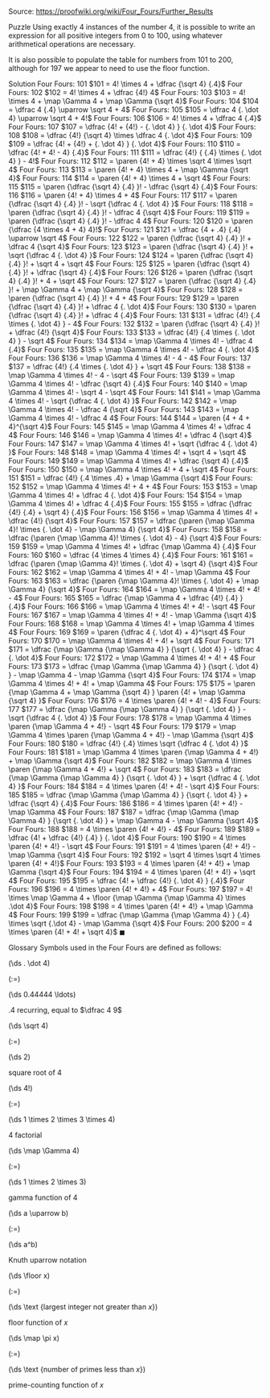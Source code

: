 # 

Source: https://proofwiki.org/wiki/Four_Fours/Further_Results



Puzzle
Using exactly $4$ instances of the number $4$, it is possible to write an expression for all positive integers from $0$ to $100$, using whatever arithmetical operations are necessary.

It is also possible to populate the table for numbers from $101$ to $200$, although for $197$ we appear to need to use the floor function.


Solution
Four Fours: $101$
$101 = 4! \times 4 + \dfrac {\sqrt 4} {.4}$
Four Fours: $102$
$102 = 4! \times 4 + \dfrac {4!} 4$
Four Fours: $103$
$103 = 4! \times 4 + \map \Gamma 4 + \map \Gamma {\sqrt 4}$
Four Fours: $104$
$104 = \dfrac 4 {.4} \uparrow \sqrt 4 + 4$
Four Fours: $105$
$105 = \dfrac 4 {. \dot 4} \uparrow \sqrt 4 + 4!$
Four Fours: $106$
$106 = 4! \times 4 + \dfrac 4 {.4}$
Four Fours: $107$
$107 = \dfrac {4! + {4!} - {. \dot 4} } {. \dot 4}$
Four Fours: $108$
$108 = \dfrac {4!} {\sqrt 4} \times \dfrac 4 {. \dot 4}$
Four Fours: $109$
$109 = \dfrac {4! + {4!} + {. \dot 4} } {. \dot 4}$
Four Fours: $110$
$110 = \dfrac {4! + 4! - 4} {.4}$
Four Fours: $111$
$111 = \dfrac {4!} { {.4} \times {. \dot 4} } - 4!$
Four Fours: $112$
$112 = \paren {4! + 4} \times \sqrt 4 \times \sqrt 4$
Four Fours: $113$
$113 = \paren {4! + 4} \times 4 + \map \Gamma {\sqrt 4}$
Four Fours: $114$
$114 = \paren {4! + 4} \times 4 + \sqrt 4$
Four Fours: $115$
$115 = \paren {\dfrac {\sqrt 4} {.4} }! - \dfrac {\sqrt 4} {.4}$
Four Fours: $116$
$116 = \paren {4! + 4} \times 4 + 4$
Four Fours: $117$
$117 = \paren {\dfrac {\sqrt 4} {.4} }! - \sqrt {\dfrac 4 {. \dot 4} }$
Four Fours: $118$
$118 = \paren {\dfrac {\sqrt 4} {.4} }! - \dfrac 4 {\sqrt 4}$
Four Fours: $119$
$119 = \paren {\dfrac {\sqrt 4} {.4} }! - \dfrac 4 4$
Four Fours: $120$
$120 = \paren {\dfrac {4 \times 4 + 4} 4}!$
Four Fours: $121$
$121 = \dfrac {4 + .4} {.4} \uparrow \sqrt 4$
Four Fours: $122$
$122 = \paren {\dfrac {\sqrt 4} {.4} }! + \dfrac 4 {\sqrt 4}$
Four Fours: $123$
$123 = \paren {\dfrac {\sqrt 4} {.4} }! + \sqrt {\dfrac 4 {. \dot 4} }$
Four Fours: $124$
$124 = \paren {\dfrac {\sqrt 4} {.4} }! + \sqrt 4 + \sqrt 4$
Four Fours: $125$
$125 = \paren {\dfrac {\sqrt 4} {.4} }! + \dfrac {\sqrt 4} {.4}$
Four Fours: $126$
$126 = \paren {\dfrac {\sqrt 4} {.4} }! + 4 + \sqrt 4$
Four Fours: $127$
$127 = \paren {\dfrac {\sqrt 4} {.4} }! + \map \Gamma 4 + \map \Gamma {\sqrt 4}$
Four Fours: $128$
$128 = \paren {\dfrac {\sqrt 4} {.4} }! + 4 + 4$
Four Fours: $129$
$129 = \paren {\dfrac {\sqrt 4} {.4} }! + \dfrac 4 {. \dot 4}$
Four Fours: $130$
$130 = \paren {\dfrac {\sqrt 4} {.4} }! + \dfrac 4 {.4}$
Four Fours: $131$
$131 = \dfrac {4!} {.4 \times {. \dot 4} } - 4$
Four Fours: $132$
$132 = \paren {\dfrac {\sqrt 4} {.4} }! + \dfrac {4!} {\sqrt 4}$
Four Fours: $133$
$133 = \dfrac {4!} {.4 \times {. \dot 4} } - \sqrt 4$
Four Fours: $134$
$134 = \map \Gamma 4 \times 4! - \dfrac 4 {.4}$
Four Fours: $135$
$135 = \map \Gamma 4 \times 4! - \dfrac 4 {. \dot 4}$
Four Fours: $136$
$136 = \map \Gamma 4 \times 4! - 4 - 4$
Four Fours: $137$
$137 = \dfrac {4!} {.4 \times {. \dot 4} } + \sqrt 4$
Four Fours: $138$
$138 = \map \Gamma 4 \times 4! - 4 - \sqrt 4$
Four Fours: $139$
$139 = \map \Gamma 4 \times 4! - \dfrac {\sqrt 4} {.4}$
Four Fours: $140$
$140 = \map \Gamma 4 \times 4! - \sqrt 4 - \sqrt 4$
Four Fours: $141$
$141 = \map \Gamma 4 \times 4! - \sqrt {\dfrac 4 {. \dot 4} }$
Four Fours: $142$
$142 = \map \Gamma 4 \times 4! - \dfrac 4 {\sqrt 4}$
Four Fours: $143$
$143 = \map \Gamma 4 \times 4! - \dfrac 4 4$
Four Fours: $144$
$144 = \paren {4 + 4 + 4}^{\sqrt 4}$
Four Fours: $145$
$145 = \map \Gamma 4 \times 4! + \dfrac 4 4$
Four Fours: $146$
$146 = \map \Gamma 4 \times 4! + \dfrac 4 {\sqrt 4}$
Four Fours: $147$
$147 = \map \Gamma 4 \times 4! + \sqrt {\dfrac 4 {. \dot 4} }$
Four Fours: $148$
$148 = \map \Gamma 4 \times 4! + \sqrt 4 + \sqrt 4$
Four Fours: $149$
$149 = \map \Gamma 4 \times 4! + \dfrac {\sqrt 4} {.4}$
Four Fours: $150$
$150 = \map \Gamma 4 \times 4! + 4 + \sqrt 4$
Four Fours: $151$
$151 = \dfrac {4!} {.4 \times .4} + \map \Gamma {\sqrt 4}$
Four Fours: $152$
$152 = \map \Gamma 4 \times 4! + 4 + 4$
Four Fours: $153$
$153 = \map \Gamma 4 \times 4! + \dfrac 4 {. \dot 4}$
Four Fours: $154$
$154 = \map \Gamma 4 \times 4! + \dfrac 4 {.4}$
Four Fours: $155$
$155 = \dfrac {\dfrac {4!} {.4} + \sqrt 4} {.4}$
Four Fours: $156$
$156 = \map \Gamma 4 \times 4! + \dfrac {4!} {\sqrt 4}$
Four Fours: $157$
$157 = \dfrac {\paren {\map \Gamma 4}! \times {. \dot 4} - \map \Gamma 4} {\sqrt 4}$
Four Fours: $158$
$158 = \dfrac {\paren {\map \Gamma 4}! \times {. \dot 4} - 4} {\sqrt 4}$
Four Fours: $159$
$159 = \map \Gamma 4 \times 4! + \dfrac {\map \Gamma 4} {.4}$
Four Fours: $160$
$160 = \dfrac {4 \times 4 \times 4} {.4}$
Four Fours: $161$
$161 = \dfrac {\paren {\map \Gamma 4}! \times {. \dot 4} + \sqrt 4} {\sqrt 4}$
Four Fours: $162$
$162 = \map \Gamma 4 \times 4! + 4! - \map \Gamma 4$
Four Fours: $163$
$163 = \dfrac {\paren {\map \Gamma 4}! \times {. \dot 4} + \map \Gamma 4} {\sqrt 4}$
Four Fours: $164$
$164 = \map \Gamma 4 \times 4! + 4! - 4$
Four Fours: $165$
$165 = \dfrac {\map \Gamma 4 + \dfrac {4!} {.4} } {.4}$
Four Fours: $166$
$166 = \map \Gamma 4 \times 4! + 4! - \sqrt 4$
Four Fours: $167$
$167 = \map \Gamma 4 \times 4! + 4! - \map \Gamma {\sqrt 4}$
Four Fours: $168$
$168 = \map \Gamma 4 \times 4! + \map \Gamma 4 \times 4$
Four Fours: $169$
$169 = \paren {\dfrac 4 {. \dot 4} + 4}^\sqrt 4$
Four Fours: $170$
$170 = \map \Gamma 4 \times 4! + 4! + \sqrt 4$
Four Fours: $171$
$171 = \dfrac {\map \Gamma {\map \Gamma 4} } {\sqrt {. \dot 4} } - \dfrac 4 {. \dot 4}$
Four Fours: $172$
$172 = \map \Gamma 4 \times 4! + 4! + 4$
Four Fours: $173$
$173 = \dfrac {\map \Gamma {\map \Gamma 4} } {\sqrt {. \dot 4} } - \map \Gamma 4 - \map \Gamma {\sqrt 4}$
Four Fours: $174$
$174 = \map \Gamma 4 \times 4! + 4! + \map \Gamma 4$
Four Fours: $175$
$175 = \paren {\map \Gamma 4 + \map \Gamma {\sqrt 4} } \paren {4! + \map \Gamma {\sqrt 4} }$
Four Fours: $176$
$176 = 4 \times \paren {4! + 4! - 4}$
Four Fours: $177$
$177 = \dfrac {\map \Gamma {\map \Gamma 4} } {\sqrt {. \dot 4} } - \sqrt {\dfrac 4 {. \dot 4} }$
Four Fours: $178$
$178 = \map \Gamma 4 \times \paren {\map \Gamma 4 + 4!} - \sqrt 4$
Four Fours: $179$
$179 = \map \Gamma 4 \times \paren {\map \Gamma 4 + 4!} - \map \Gamma {\sqrt 4}$
Four Fours: $180$
$180 = \dfrac {4!} {.4} \times \sqrt {\dfrac 4 {. \dot 4} }$
Four Fours: $181$
$181 = \map \Gamma 4 \times \paren {\map \Gamma 4 + 4!} + \map \Gamma {\sqrt 4}$
Four Fours: $182$
$182 = \map \Gamma 4 \times \paren {\map \Gamma 4 + 4!} + \sqrt 4$
Four Fours: $183$
$183 = \dfrac {\map \Gamma {\map \Gamma 4} } {\sqrt {. \dot 4} } + \sqrt {\dfrac 4 {. \dot 4} }$
Four Fours: $184$
$184 = 4 \times \paren {4! + 4! - \sqrt 4}$
Four Fours: $185$
$185 = \dfrac {\map \Gamma {\map \Gamma 4} } {\sqrt {. \dot 4} } + \dfrac {\sqrt 4} {.4}$
Four Fours: $186$
$186 = 4 \times \paren {4! + 4!} - \map \Gamma 4$
Four Fours: $187$
$187 = \dfrac {\map \Gamma {\map \Gamma 4} } {\sqrt {. \dot 4} } + \map \Gamma 4 - \map \Gamma {\sqrt 4}$
Four Fours: $188$
$188 = 4 \times \paren {4! + 4!} - 4$
Four Fours: $189$
$189 = \dfrac {4! + \dfrac {4!} {.4} } {. \dot 4}$
Four Fours: $190$
$190 = 4 \times \paren {4! + 4!} - \sqrt 4$
Four Fours: $191$
$191 = 4 \times \paren {4! + 4!} - \map \Gamma {\sqrt 4}$
Four Fours: $192$
$192 = \sqrt 4 \times \sqrt 4 \times \paren {4! + 4!}$
Four Fours: $193$
$193 = 4 \times \paren {4! + 4!} + \map \Gamma {\sqrt 4}$
Four Fours: $194$
$194 = 4 \times \paren {4! + 4!} + \sqrt 4$
Four Fours: $195$
$195 = \dfrac {4! + \dfrac {4!} {. \dot 4} } {.4}$
Four Fours: $196$
$196 = 4 \times \paren {4! + 4!} + 4$
Four Fours: $197$
$197 = 4! \times \map \Gamma 4 + \floor {\map \Gamma {\map \Gamma 4} \times .\dot 4}$
Four Fours: $198$
$198 = 4 \times \paren {4! + 4!} + \map \Gamma 4$
Four Fours: $199$
$199 = \dfrac {\map \Gamma {\map \Gamma 4} } {.4} \times \sqrt {.\dot 4} - \map \Gamma {\sqrt 4}$
Four Fours: $200$
$200 = 4 \times \paren {4! + 4! + \sqrt 4}$
$\blacksquare$


Glossary
Symbols used in the Four Fours are defined as follows:














\(\ds . \dot 4\)

\(:=\)







\(\ds 0.44444 \ldots\)





$.4$ recurring, equal to $\dfrac 4 9$














\(\ds \sqrt 4\)

\(:=\)







\(\ds 2\)





square root of $4$














\(\ds 4!\)

\(:=\)







\(\ds 1 \times 2 \times 3 \times 4\)





$4$ factorial














\(\ds \map \Gamma 4\)

\(:=\)







\(\ds 1 \times 2 \times 3\)





gamma function of $4$














\(\ds a \uparrow b\)

\(:=\)







\(\ds a^b\)





Knuth uparrow notation














\(\ds \floor x\)

\(:=\)







\(\ds \text {largest integer not greater than $x$}\)





floor function of $x$














\(\ds \map \pi x\)

\(:=\)







\(\ds \text {number of primes less than $x$}\)





prime-counting function of $x$







